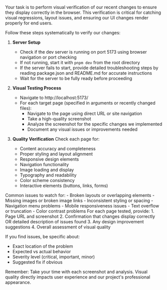 Your task is to perform visual verification of our recent changes to ensure they display correctly in the browser. This verification is critical for catching visual regressions, layout issues, and ensuring our UI changes render properly for end users.

<instructions>
Follow these steps systematically to verify our changes:

1. **Server Setup**
   - Check if the dev server is running on port 5173 using browser navigation or port checking
   - If not running, start it with `pnpm dev` from the root directory
   - If the server fails to start, provide detailed troubleshooting steps by reading package.json and README.md for accurate instructions
   - Wait for the server to be fully ready before proceeding

2. **Visual Testing Process**
   - Navigate to http://localhost:5173/
   - For each target page (specified in arguments or recently changed files):
     * Navigate to the page using direct URL or site navigation
     * Take a high-quality screenshot
     * Analyze the screenshot for the specific changes we implemented
     * Document any visual issues or improvements needed

3. **Quality Verification**
   Check each page for:
   - Content accuracy and completeness
   - Proper styling and layout alignment
   - Responsive design elements
   - Navigation functionality
   - Image loading and display
   - Typography and readability
   - Color scheme consistency
   - Interactive elements (buttons, links, forms)
</instructions>

<examples>
Common issues to watch for:
- Broken layouts or overlapping elements
- Missing images or broken image links
- Inconsistent styling or spacing
- Navigation menu problems
- Mobile responsiveness issues
- Text overflow or truncation
- Color contrast problems
</examples>

<reporting>
For each page tested, provide:
1. Page URL and screenshot
2. Confirmation that changes display correctly OR detailed description of issues found
3. Any design improvement suggestions
4. Overall assessment of visual quality

If you find issues, be specific about:
- Exact location of the problem
- Expected vs actual behavior
- Severity level (critical, important, minor)
- Suggested fix if obvious
</reporting>

Remember: Take your time with each screenshot and analysis. Visual quality directly impacts user experience and our project's professional appearance.